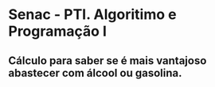 # Senac - PTI. Algoritimo e Programação I

## Cálculo para saber se é mais vantajoso abastecer com álcool ou gasolina. 
